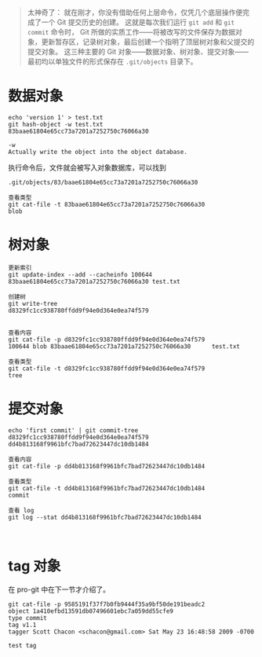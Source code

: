 > 太神奇了： 就在刚才，你没有借助任何上层命令，仅凭几个底层操作便完成了一个 Git 提交历史的创建。 这就是每次我们运行 `git add` 和 `git commit` 命令时， Git 所做的实质工作——将被改写的文件保存为数据对象，更新暂存区，记录树对象，最后创建一个指明了顶层树对象和父提交的提交对象。 这三种主要的 Git 对象——数据对象、树对象、提交对象——最初均以单独文件的形式保存在 `.git/objects` 目录下。 

# 数据对象

```console
echo 'version 1' > test.txt
git hash-object -w test.txt
83baae61804e65cc73a7201a7252750c76066a30

-w
Actually write the object into the object database.
```

执行命令后，文件就会被写入对象数据库，可以找到

    .git/objects/83/baae61804e65cc73a7201a7252750c76066a30
    
    查看类型
    git cat-file -t 83baae61804e65cc73a7201a7252750c76066a30
    blob

# 树对象
    更新索引
    git update-index --add --cacheinfo 100644 83baae61804e65cc73a7201a7252750c76066a30 test.txt
    
    创建树
    git write-tree
    d8329fc1cc938780ffdd9f94e0d364e0ea74f579


    查看内容
    git cat-file -p d8329fc1cc938780ffdd9f94e0d364e0ea74f579
    100644 blob 83baae61804e65cc73a7201a7252750c76066a30      test.txt
    
    查看类型
    git cat-file -t d8329fc1cc938780ffdd9f94e0d364e0ea74f579
    tree

# 提交对象
    echo 'first commit' | git commit-tree d8329fc1cc938780ffdd9f94e0d364e0ea74f579
    dd4b813168f9961bfc7bad72623447dc10db1484
    
    查看内容
    git cat-file -p dd4b813168f9961bfc7bad72623447dc10db1484
    
    查看类型
    git cat-file -t dd4b813168f9961bfc7bad72623447dc10db1484
    commit
    
    查看 log
    git log --stat dd4b813168f9961bfc7bad72623447dc10db1484


​    
# tag 对象
在 pro-git 中在下一节才介绍了。

    git cat-file -p 9585191f37f7b0fb9444f35a9bf50de191beadc2
    object 1a410efbd13591db07496601ebc7a059dd55cfe9
    type commit
    tag v1.1
    tagger Scott Chacon <schacon@gmail.com> Sat May 23 16:48:58 2009 -0700

    test tag
